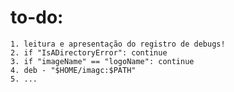 # to-do:
    1. leitura e apresentação do registro de debugs!
    2. if "IsADirectoryError": continue
    3. if "imageName" == "logoName": continue
    4. deb - "$HOME/imagc:$PATH"
    5. ...
